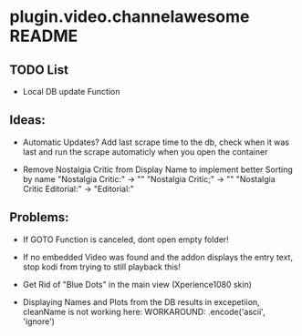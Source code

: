 # plugin.video.channelawesome README

## TODO List

- Local DB update Function



## Ideas:

- Automatic Updates?
    Add last scrape time to the db, check when it was last and run the scrape automaticly when you open the container

- Remove Nostalgia Critic from Display Name to implement better Sorting by name
    "Nostalgia Critic:" -> ""
    "Nostalgia Critic;" -> ""
    "Nostalgia Critic Editorial:" -> "Editorial:"

## Problems:

- If GOTO Function is canceled, dont open empty folder!
- If no embedded Video was found and the addon displays the entry text, stop kodi from trying to still playback this!

- Get Rid of "Blue Dots" in the main view (Xperience1080 skin)
- Displaying Names and Plots from the DB results in excepetiion, cleanName is not working here:
    WORKAROUND: .encode('ascii', 'ignore')